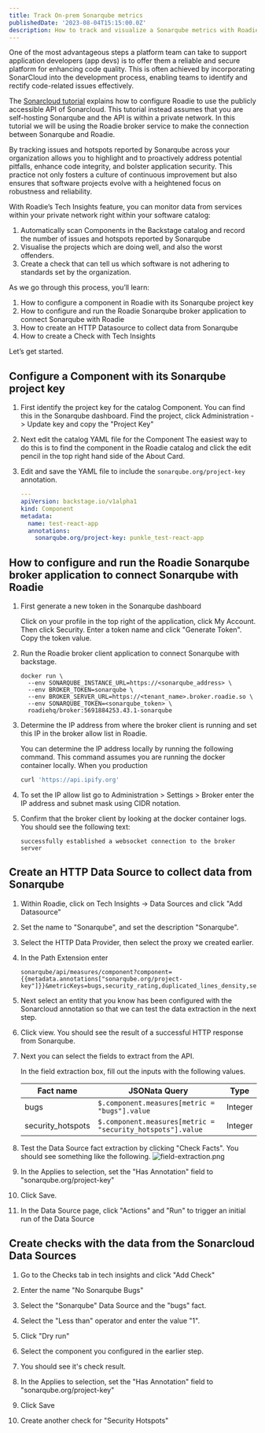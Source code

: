 ```yaml
---
title: Track On-prem Sonarqube metrics
publishedDate: '2023-08-04T15:15:00.0Z'
description: How to track and visualize a Sonarqube metrics with Roadie
---
```


One of the most advantageous steps a platform team can take to support application developers (app devs) is to offer them a reliable and secure platform for enhancing code quality. This is often achieved by incorporating SonarCloud into the development process, enabling teams to identify and rectify code-related issues effectively.

The [Sonarcloud tutorial](/docs/tech-insights/track-sonarcloud) explains how to configure Roadie to use the publicly accessible API of Sonarcloud. This tutorial instead assumes that you are self-hosting Sonarqube and the API is within a private network. In this tutorial we will be using the Roadie broker service to make the connection between Sonarqube and Roadie.

By tracking issues and hotspots reported by Sonarqube across your organization allows you to highlight and to proactively address potential pitfalls, enhance code integrity, and bolster application security. This practice not only fosters a culture of continuous improvement but also ensures that software projects evolve with a heightened focus on robustness and reliability.

With Roadie’s Tech Insights feature, you can monitor data from services within your private network right within your software catalog:

1. Automatically scan Components in the Backstage catalog and record the number of issues and hotspots reported by Sonarqube
2. Visualise the projects which are doing well, and also the worst offenders.
3. Create a check that can tell us which software is not adhering to standards set by the organization.

As we go through this process, you’ll learn:

1. How to configure a component in Roadie with its Sonarqube project key
2. How to configure and run the Roadie Sonarqube broker application to connect Sonarqube with Roadie
3. How to create an HTTP Datasource to collect data from Sonarqube
4. How to create a Check with Tech Insights

Let’s get started.

## Configure a Component with its Sonarqube project key

1. First identify the project key for the catalog Component.
    You can find this in the Sonarqube dashboard. Find the project, click Administration -> Update key and copy the "Project Key"
2. Next edit the catalog YAML file for the Component 
    The easiest way to do this is to find the component in the Roadie catalog and click the edit pencil in the top right hand side of the About Card.
3. Edit and save the YAML file to include the `sonarqube.org/project-key` annotation.

    ```yaml
    ---
    apiVersion: backstage.io/v1alpha1
    kind: Component
    metadata:
      name: test-react-app
      annotations:
        sonarqube.org/project-key: punkle_test-react-app
    ```

## How to configure and run the Roadie Sonarqube broker application to connect Sonarqube with Roadie

1. First generate a new token in the Sonarqube dashboard

    Click on your profile in the top right of the application, click My Account. Then click Security. Enter a token name and click "Generate Token". Copy the token value.

2. Run the Roadie broker client application to connect Sonarqube with backstage.

    ```shell
    docker run \
      --env SONARQUBE_INSTANCE_URL=https://<sonarqube_address> \
      --env BROKER_TOKEN=sonarqube \
      --env BROKER_SERVER_URL=https://<tenant_name>.broker.roadie.so \
      --env SONARQUBE_TOKEN=<sonarqube_token> \
      roadiehq/broker:5691884253.43.1-sonarqube
    ```

3. Determine the IP address from where the broker client is running and set this IP in the broker allow list in Roadie.
    
    You can determine the IP address locally by running the following command. This command assumes you are running the docker container locally. When you production

    ```bash
    curl 'https://api.ipify.org'
    ```
   
4. To set the IP allow list go to Administration > Settings > Broker enter the IP address and subnet mask using CIDR notation.

5. Confirm that the broker client by looking at the docker container logs. You should see the following text:

    ```text
    successfully established a websocket connection to the broker server
    ```

## Create an HTTP Data Source to collect data from Sonarqube

1. Within Roadie, click on Tech Insights -> Data Sources and click "Add Datasource"

2. Set the name to "Sonarqube", and set the description "Sonarqube".

3. Select the HTTP Data Provider, then select the proxy we created earlier.

4. In the Path Extension enter
    ```
    sonarqube/api/measures/component?component={{metadata.annotations["sonarqube.org/project-key"]}}&metricKeys=bugs,security_rating,duplicated_lines_density,security_hotspots
   ```

5. Next select an entity that you know has been configured with the Sonarcloud annotation so that we can test the data extraction in the next step.

6. Click view. You should see the result of a successful HTTP response from Sonarqube.

7. Next you can select the fields to extract from the API.

   In the field extraction box, fill out the inputs with the following values.

   | Fact name         | JSONata Query                                              | Type     |
   |-------------------|------------------------------------------------------------|----------|
   | bugs              | `$.component.measures[metric = "bugs"].value`              | Integer  |
   | security_hotspots | `$.component.measures[metric = "security_hotspots"].value` | Integer  |


8. Test the Data Source fact extraction by clicking "Check Facts". You should see something like the following.
    ![field-extraction.png](field-extraction.png)

9. In the Applies to selection, set the "Has Annotation" field to "sonarqube.org/project-key"

10. Click Save.

11. In the Data Source page, click "Actions" and "Run" to trigger an initial run of the Data Source

## Create checks with the data from the Sonarcloud Data Sources

1. Go to the Checks tab in tech insights and click "Add Check"

2. Enter the name "No Sonarqube Bugs"

3. Select the "Sonarqube" Data Source and the "bugs" fact.

4. Select the "Less than" operator and enter the value "1".

5. Click "Dry run"

6. Select the component you configured in the earlier step.

7. You should see it's check result.

8. In the Applies to selection, set the "Has Annotation" field to "sonarqube.org/project-key"

9. Click Save

10. Create another check for "Security Hotspots"
